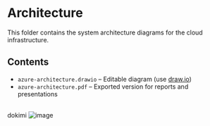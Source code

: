 # Architecture
This folder contains the system architecture diagrams for the cloud infrastructure.

## Contents
- `azure-architecture.drawio` – Editable diagram (use [draw.io](https://app.diagrams.net))
- `azure-architecture.pdf` – Exported version for reports and presentations

\
dokimi 
![image](https://github.com/user-attachments/assets/050a1049-4dae-4e39-b6d4-f85e4ff83ea0)
